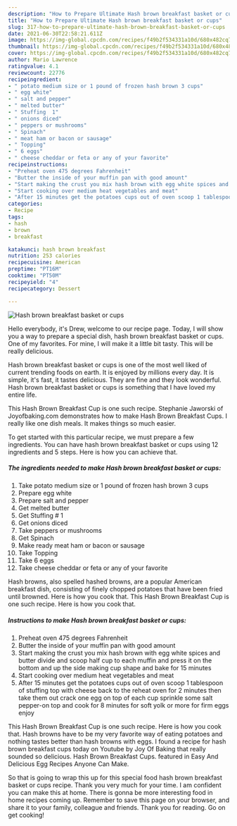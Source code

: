 ```yaml
---
description: "How to Prepare Ultimate Hash brown breakfast basket or cups"
title: "How to Prepare Ultimate Hash brown breakfast basket or cups"
slug: 317-how-to-prepare-ultimate-hash-brown-breakfast-basket-or-cups
date: 2021-06-30T22:58:21.611Z
image: https://img-global.cpcdn.com/recipes/f49b2f534331a10d/680x482cq70/hash-brown-breakfast-basket-or-cups-recipe-main-photo.jpg
thumbnail: https://img-global.cpcdn.com/recipes/f49b2f534331a10d/680x482cq70/hash-brown-breakfast-basket-or-cups-recipe-main-photo.jpg
cover: https://img-global.cpcdn.com/recipes/f49b2f534331a10d/680x482cq70/hash-brown-breakfast-basket-or-cups-recipe-main-photo.jpg
author: Mario Lawrence
ratingvalue: 4.1
reviewcount: 22776
recipeingredient:
- " potato medium size or 1 pound of frozen hash brown 3 cups"
- " egg white"
- " salt and pepper"
- " melted butter"
- " Stuffing  1"
- " onions diced"
- " peppers or mushrooms"
- " Spinach"
- " meat ham or bacon or sausage"
- " Topping"
- " 6 eggs"
- " cheese cheddar or feta or any of your favorite"
recipeinstructions:
- "Preheat oven 475 degrees Fahrenheit"
- "Butter the inside of your muffin pan with good amount"
- "Start making the crust you mix hash brown with egg white spices and butter divide and scoop half cup to each muffin and press it on the bottom and up the side making cup shape and bake for 15 minutes"
- "Start cooking over medium heat vegetables and meat"
- "After 15 minutes get the potatoes cups out of oven scoop 1 tablespoon of stuffing top with cheese back to the reheat oven for 2 minutes then take them out crack one egg on top of each cup sprinkle some salt pepper-on top and cook for 8 minutes for soft yolk or more for firm eggs enjoy"
categories:
- Recipe
tags:
- hash
- brown
- breakfast

katakunci: hash brown breakfast 
nutrition: 253 calories
recipecuisine: American
preptime: "PT16M"
cooktime: "PT50M"
recipeyield: "4"
recipecategory: Dessert

---
```



![Hash brown breakfast basket or cups](https://img-global.cpcdn.com/recipes/f49b2f534331a10d/680x482cq70/hash-brown-breakfast-basket-or-cups-recipe-main-photo.jpg)

Hello everybody, it's Drew, welcome to our recipe page. Today, I will show you a way to prepare a special dish, hash brown breakfast basket or cups. One of my favorites. For mine, I will make it a little bit tasty. This will be really delicious.

Hash brown breakfast basket or cups is one of the most well liked of current trending foods on earth. It is enjoyed by millions every day. It is simple, it's fast, it tastes delicious. They are fine and they look wonderful. Hash brown breakfast basket or cups is something that I have loved my entire life.

This Hash Brown Breakfast Cup is one such recipe. Stephanie Jaworski of Joyofbaking.com demonstrates how to make Hash Brown Breakfast Cups. I really like one dish meals. It makes things so much easier.


To get started with this particular recipe, we must prepare a few ingredients. You can have hash brown breakfast basket or cups using 12 ingredients and 5 steps. Here is how you can achieve that.

<!--inarticleads1-->

##### The ingredients needed to make Hash brown breakfast basket or cups:

1. Take  potato medium size or 1 pound of frozen hash brown 3 cups
1. Prepare  egg white
1. Prepare  salt and pepper
1. Get  melted butter
1. Get  Stuffing # 1
1. Get  onions diced
1. Take  peppers or mushrooms
1. Get  Spinach
1. Make ready  meat ham or bacon or sausage
1. Take  Topping
1. Take  6 eggs
1. Take  cheese cheddar or feta or any of your favorite


Hash browns, also spelled hashed browns, are a popular American breakfast dish, consisting of finely chopped potatoes that have been fried until browned. Here is how you cook that. This Hash Brown Breakfast Cup is one such recipe. Here is how you cook that. 

<!--inarticleads2-->

##### Instructions to make Hash brown breakfast basket or cups:

1. Preheat oven 475 degrees Fahrenheit
1. Butter the inside of your muffin pan with good amount
1. Start making the crust you mix hash brown with egg white spices and butter divide and scoop half cup to each muffin and press it on the bottom and up the side making cup shape and bake for 15 minutes
1. Start cooking over medium heat vegetables and meat
1. After 15 minutes get the potatoes cups out of oven scoop 1 tablespoon of stuffing top with cheese back to the reheat oven for 2 minutes then take them out crack one egg on top of each cup sprinkle some salt pepper-on top and cook for 8 minutes for soft yolk or more for firm eggs enjoy


This Hash Brown Breakfast Cup is one such recipe. Here is how you cook that. Hash browns have to be my very favorite way of eating potatoes and nothing tastes better than hash browns with eggs. I found a recipe for hash brown breakfast cups today on Youtube by Joy Of Baking that really sounded so delicious. Hash Brown Breakfast Cups. featured in Easy And Delicious Egg Recipes Anyone Can Make. 

So that is going to wrap this up for this special food hash brown breakfast basket or cups recipe. Thank you very much for your time. I am confident you can make this at home. There is gonna be more interesting food in home recipes coming up. Remember to save this page on your browser, and share it to your family, colleague and friends. Thank you for reading. Go on get cooking!
